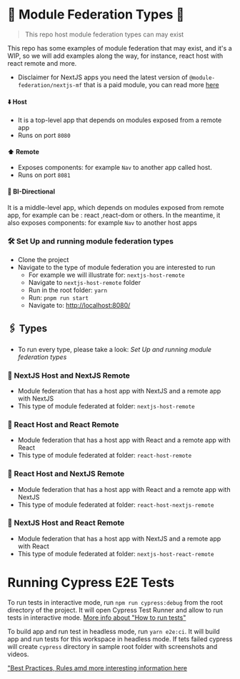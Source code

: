 # 🧰 Module Federation Types 🧰

> This repo host module federation types can may exist

This repo has some examples of module federation that may exist, and it's a WIP, so we will add examples along the way, for instance, react host with react remote and more.

- Disclaimer for NextJS apps you need the latest version of `@module-federation/nextjs-mf` that is a paid module, you can read more [here](https://app.privjs.com/buy/packageDetail?pkg=@module-federation/nextjs-mf)

#### ⬇️ Host

- It is a top-level app that depends on modules exposed from a remote app
- Runs on port `8080`

#### ⬆️ Remote

- Exposes components: for example `Nav` to another app called host.
- Runs on port `8081`

#### 🔄 BI-Directional

It is a middle-level app, which depends on modules exposed from remote app, for example can be : react ,react-dom or others. In the meantime, it also exposes components: for example `Nav` to another host apps

### 🛠️ Set Up and running module federation types

- Clone the project
- Navigate to the type of module federation you are interested to run
  - For example we will illustrate for: `nextjs-host-remote`
  - Navigate to `nextjs-host-remote` folder
  - Run in the root folder: `yarn`
  - Run: `pnpm run start`
  - Navigate to: [http://localhost:8080/](http://localhost:8080/)

## 🖇️ Types

- To run every type, please take a look: _Set Up and running module federation types_

### 💠 NextJS Host and NextJS Remote

- Module federation that has a host app with NextJS and a remote app with NextJS
- This type of module federated at folder: `nextjs-host-remote`

### 💠 React Host and React Remote

- Module federation that has a host app with React and a remote app with React
- This type of module federated at folder: `react-host-remote`

### 💠 React Host and NextJS Remote

- Module federation that has a host app with React and a remote app with NextJS
- This type of module federated at folder: `react-host-nextjs-remote`

### 💠 NextJS Host and React Remote

- Module federation that has a host app with NextJS and a remote app with React
- This type of module federated at folder: `nextjs-host-react-remote`

# Running Cypress E2E Tests

To run tests in interactive mode, run  `npm run cypress:debug` from the root directory of the project. It will open Cypress Test Runner and allow to run tests in interactive mode. [More info about "How to run tests"](../../cypress/README.md#how-to-run-tests)

To build app and run test in headless mode, run `yarn e2e:ci`. It will build app and run tests for this workspace in headless mode. If tets failed cypress will create `cypress` directory in sample root folder with screenshots and videos.

["Best Practices, Rules amd more interesting information here](../../cypress/README.md)
